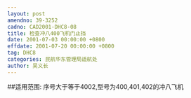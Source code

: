 ```yaml
---
layout: post
amendno: 39-3252
cadno: CAD2001-DHC8-08
title: 检查冲八400飞机门止挡
date: 2001-07-03 00:00:00 +0800
effdate: 2001-07-20 00:00:00 +0800
tag: DHC8
categories: 民航华东管理局适航处
author: 吴义长
---
```


##适用范围:
序号大于等于4002,型号为400,401,402的冲八飞机

